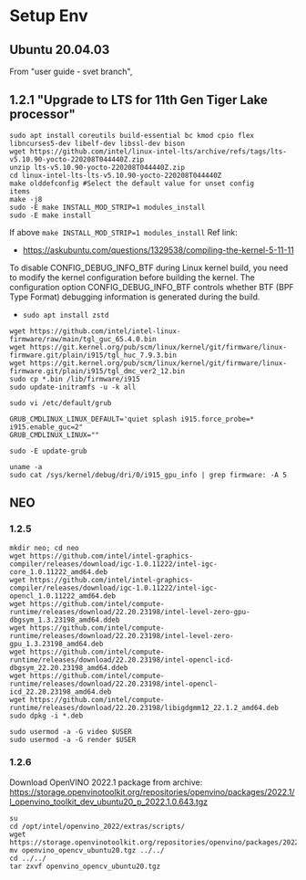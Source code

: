 # Setup Env

## Ubuntu 20.04.03

From "user guide - svet branch", 
## 1.2.1 "Upgrade to LTS for 11th Gen Tiger Lake processor"

```
sudo apt install coreutils build-essential bc kmod cpio flex libncurses5-dev libelf-dev libssl-dev bison
wget https://github.com/intel/linux-intel-lts/archive/refs/tags/lts-v5.10.90-yocto-220208T044440Z.zip
unzip lts-v5.10.90-yocto-220208T044440Z.zip
cd linux-intel-lts-lts-v5.10.90-yocto-220208T044440Z
make olddefconfig #Select the default value for unset config
items
make -j8
sudo -E make INSTALL_MOD_STRIP=1 modules_install
sudo -E make install
```

If above ```make INSTALL_MOD_STRIP=1 modules_install```
Ref link:
* https://askubuntu.com/questions/1329538/compiling-the-kernel-5-11-11

To disable CONFIG_DEBUG_INFO_BTF during Linux kernel build, you need to modify the kernel configuration before building the kernel. The configuration option CONFIG_DEBUG_INFO_BTF controls whether BTF (BPF Type Format) debugging information is generated during the build.


* ```sudo apt install zstd```

```
wget https://github.com/intel/intel-linux-firmware/raw/main/tgl_guc_65.4.0.bin
wget https://git.kernel.org/pub/scm/linux/kernel/git/firmware/linux-firmware.git/plain/i915/tgl_huc_7.9.3.bin
wget https://git.kernel.org/pub/scm/linux/kernel/git/firmware/linux-firmware.git/plain/i915/tgl_dmc_ver2_12.bin
sudo cp *.bin /lib/firmware/i915
sudo update-initramfs -u -k all
```


```
sudo vi /etc/default/grub

GRUB_CMDLINUX_LINUX_DEFAULT='quiet splash i915.force_probe=* i915.enable_guc=2"
GRUB_CMDLINUX_LINUX=""

sudo -E update-grub
```


```
uname -a
sudo cat /sys/kernel/debug/dri/0/i915_gpu_info | grep firmware: -A 5
```


## NEO

### 1.2.5
```
mkdir neo; cd neo
wget https://github.com/intel/intel-graphics-compiler/releases/download/igc-1.0.11222/intel-igc-core_1.0.11222_amd64.deb
wget https://github.com/intel/intel-graphics-compiler/releases/download/igc-1.0.11222/intel-igc-opencl_1.0.11222_amd64.deb
wget https://github.com/intel/compute-runtime/releases/download/22.20.23198/intel-level-zero-gpu-dbgsym_1.3.23198_amd64.ddeb
wget https://github.com/intel/compute-runtime/releases/download/22.20.23198/intel-level-zero-gpu_1.3.23198_amd64.deb
wget https://github.com/intel/compute-runtime/releases/download/22.20.23198/intel-opencl-icd-dbgsym_22.20.23198_amd64.ddeb
wget https://github.com/intel/compute-runtime/releases/download/22.20.23198/intel-opencl-icd_22.20.23198_amd64.deb
wget https://github.com/intel/compute-runtime/releases/download/22.20.23198/libigdgmm12_22.1.2_amd64.deb
sudo dpkg -i *.deb
```


```
sudo usermod -a -G video $USER
sudo usermod -a -G render $USER
```


### 1.2.6

Download OpenVINO 2022.1 package from archive:
https://storage.openvinotoolkit.org/repositories/openvino/packages/2022.1/l_openvino_toolkit_dev_ubuntu20_p_2022.1.0.643.tgz


```
su
cd /opt/intel/openvino_2022/extras/scripts/
wget https://storage.openvinotoolkit.org/repositories/openvino/packages/2022.1/opencv/openvino_opencv_ubuntu20.tgz
mv openvino_opencv_ubuntu20.tgz ../../
cd ../../
tar zxvf openvino_opencv_ubuntu20.tgz
```
